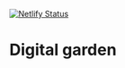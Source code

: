 [![Netlify Status](https://api.netlify.com/api/v1/badges/f99cff9b-3fbb-40f8-8e33-80c05b5fcb9d/deploy-status)](https://app.netlify.com/sites/my-garden/deploys)

# Digital garden